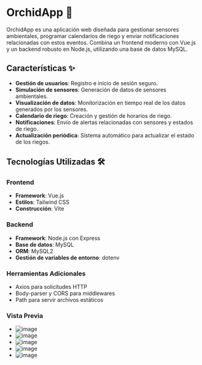 # OrchidApp 🌸

OrchidApp es una aplicación web diseñada para gestionar sensores ambientales, programar calendarios de riego y enviar notificaciones relacionadas con estos eventos. Combina un frontend moderno con Vue.js y un backend robusto en Node.js, utilizando una base de datos MySQL.

## Características ✨

- **Gestión de usuarios**: Registro e inicio de sesión seguro.
- **Simulación de sensores**: Generación de datos de sensores ambientales.
- **Visualización de datos**: Monitorización en tiempo real de los datos generados por los sensores.
- **Calendario de riego**: Creación y gestión de horarios de riego.
- **Notificaciones**: Envío de alertas relacionadas con sensores y estados de riego.
- **Actualización periódica**: Sistema automático para actualizar el estado de los riegos.

## Tecnologías Utilizadas 🛠️

### Frontend
- **Framework**: Vue.js
- **Estilos**: Tailwind CSS
- **Construcción**: Vite

### Backend
- **Framework**: Node.js con Express
- **Base de datos**: MySQL
- **ORM**: MySQL2
- **Gestión de variables de entorno**: dotenv

### Herramientas Adicionales
- Axios para solicitudes HTTP
- Body-parser y CORS para middlewares
- Path para servir archivos estáticos

### Vista Previa

- ![image](https://github.com/user-attachments/assets/ff25d54f-eeb4-4f17-8312-73e9f7448423)
- ![image](https://github.com/user-attachments/assets/ff58941d-e28d-496c-a897-432dd31a19ab)
- ![image](https://github.com/user-attachments/assets/c39d82dc-b334-4c6d-8d3e-db9852e495dd)
- ![image](https://github.com/user-attachments/assets/8081e8bb-ec94-4c2d-968b-568a6528546e)
- ![image](https://github.com/user-attachments/assets/1c54f34f-5fa8-407e-b824-9468903b8248)






